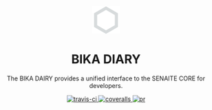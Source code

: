 <div align="center">

  <a href="https://github.com/bikalabs/bika.dairy">
    <img src="static/logo.png" alt="bika.dairy" height="64" />
  </a>
  <h1>BIKA DIARY</h1>

  <p>The BIKA DAIRY provides a unified interface to the SENAITE CORE for developers.</p>


  <div>
    <a href="https://travis-ci.org/bikalabs/bika.dairy">
      <img src="https://img.shields.io/travis/bikalabs/bika.dairy.svg?style=flat-square" alt="travis-ci" />
    </a>
    <a href="https://coveralls.io/github/bikalabs/bika.dairy">
      <img src="https://img.shields.io/coveralls/bikalabs/bika.dairy/master.svg" alt="coveralls" />
    </a>
    <a href="#">
      <img src="https://img.shields.io/badge/PRs-welcome-brightgreen.svg?style=flat-square" alt="pr" />
    </a>
  </div>
</div>
